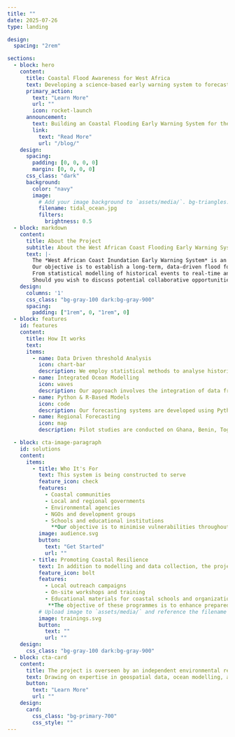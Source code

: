 ```yaml
---
title: ""
date: 2025-07-26
type: landing

design:
  spacing: "2rem"

sections:
  - block: hero
    content:
      title: Coastal Flood Awareness for West Africa
      text: Developing a science-based early warning system to forecast extreme coastal events and support disaster risk monitoring in the Gulf of Guinea
      primary_action:
        text: "Learn More"
        url: ""
        icon: rocket-launch
      announcement:
        text: Building an Coastal Flooding Early Warning System for the Gulf of Guinea
        link:
          text: "Read More"
          url: "/blog/"
    design:
      spacing:
        padding: [0, 0, 0, 0]
        margin: [0, 0, 0, 0]
      css_class: "dark"
      background:
        color: "navy"
        image:
          # Add your image background to `assets/media/`. bg-triangles.svg
          filename: tidal_ocean.jpg
          filters:
            brightness: 0.5
  - block: markdown
    content:
      title: About the Project
      subtitle: About the West African Coast Flooding Early Warning System
      text: |-
        The *West African Coast Inundation Early Warning System* is an independent research initiative that was launched in early 2025 with a view to developing long-term forecasting tools for extreme coastal events in the Gulf of Guinea.
        Our objective is to establish a long-term, data-driven flood forecasting and alerting system for stakeholders in the Gulf of Guinea. We provide actionable information for disaster risk management across coastal West Africa by using satellite data, ocean modelling and statistical thresholds.
        From statistical modelling of historical events to real-time analysis of tides, wave action and sea level anomalies, this project aims to offer actionable insights to manage and prevent the impact of coastal flooding in the context of climate change.
        Should you wish to discuss potential collaborative opportunities, please do not hesitate to contact us at [reach out](egeodegeod@gmail.com)
    design:
      columns: '1'
      css_class: "bg-gray-100 dark:bg-gray-900"
      spacing:
        padding: ["1rem", 0, "1rem", 0]
  - block: features
    id: features
    content:
      title: How It works
      text: 
      items:
        - name: Data Driven threshold Analysis
          icon: chart-bar
          description: We employ statistical methods to analyse historical sea conditions, thereby identifying risk thresholds for flooding events.
        - name: Integrated Ocean Modelling
          icon: waves
          description: Our approach involves the integration of data from Copernicus Marine Services, encompassing wave information and sea level anomaly data, in conjunction with the FES Tide Model to derive comprehensive estimates of total water levels.
        - name: Python & R-Based Models
          icon: code
          description: Our forecasting systems are developed using Python and R, ensuring both flexibility and scientific reproducibility.
        - name: Regional Forecasting
          icon: map
          description: Pilot studies are conducted on Ghana, Benin, Togo, Ivory Coast, Nigeria and Cameroon, with the objective of offering region-specific insights.

  - block: cta-image-paragraph
    id: solutions
    content:
      items:
        - title: Who It's For
          text: This system is being constructed to serve 
          feature_icon: check
          features:
            - Coastal communities
            - Local and regional governments
            - Environmental agencies
            - NGOs and development groups
            - Schools and educational institutions
              **Our objective is to minimise vulnerabilities throughout society by making information regarding data and risk more accessible to a wider range of individuals.**
          image: audience.svg
          button:
            text: "Get Started"
            url: ""
        - title: Promoting Coastal Resilience
          text: In addition to modelling and data collection, the project encompasses a range of engagement and knowledge-sharing activities, including
          feature_icon: bolt
          features:
            - Local outreach campaigns
            - On-site workshops and training
            - Educational materials for coastal schools and organizations
             **The objective of these programmes is to enhance preparedness and raise awareness of coastal hazards among affected communities.**
          # Upload image to `assets/media/` and reference the filename here
          image: trainings.svg
          button:
            text: ""
            url: ""
    design:
      css_class: "bg-gray-100 dark:bg-gray-900"
  - block: cta-card
    content:
      title: The project is overseen by an independent environmental researcher. The objective of the initiative is twofold firstly, to raise awareness of coastal flooding, and secondly, to promote environmental resilience.
      text: Drawing on expertise in geospatial data, ocean modelling, and data science, the project combines open-access tools such as Copernicus Marine Services,Google Earth Engine, and Sentinel imagery to support equitable access to coastal risk information.
      button:
        text: "Learn More"
        url: ""
    design:
      card:
        css_class: "bg-primary-700"
        css_style: ""
---
```

